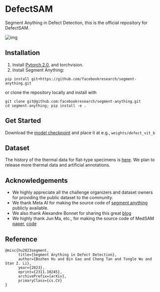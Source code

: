 # DefectSAM
Segment Anything in Defect Detection, this is the official repository for DefectSAM.

![img](https://github.com/bozhenhhu/DefectSAM/tree/main/imgs)



## Installation
1. Install [Pytorch 2.0](https://pytorch.org/get-started/locally/), and torchvision.
2. Install Segment Anything:

```
pip install git+https://github.com/facebookresearch/segment-anything.git
```

or clone the repository locally and install with

```
git clone git@github.com:facebookresearch/segment-anything.git
cd segment-anything; pip install -e .
```


## Get Started
Download the [model checkpoint](https://drive.google.com/file/d/1VX8O7R7UCUg8In9SShLxK1lVRi97luEf/view?usp=sharing) and place it at e.g., `weights/defect_vit_b`

## Dataset
The history of the thermal data for flat-type specimens is [here](https://github.com/bozhenhhu/Deep-Learning-Models-for-Defect-Detection). We plan to release more thermal data and artificial annotations.


## Acknowledgements
- We highly appreciate all the challenge organizers and dataset owners for providing the public dataset to the community.
- We thank Meta AI for making the source code of [segment anything](https://github.com/facebookresearch/segment-anything) publicly available.
- We also thank Alexandre Bonnet for sharing this great [blog](https://encord.com/blog/learn-how-to-fine-tune-the-segment-anything-model-sam/)
- We highly thank Jun Ma, etc., for making the source code of MedSAM [paper](https://arxiv.org/abs/2304.12306), [code](https://github.com/bowang-lab/MedSAM)

## Reference
```
@misc{hu2023segment,
      title={Segment Anything in Defect Detection}, 
      author={Bozhen Hu and Bin Gao and Cheng Tan and Tongle Wu and Stan Z. Li},
      year={2023},
      eprint={2311.10245},
      archivePrefix={arXiv},
      primaryClass={cs.CV}
}
```
